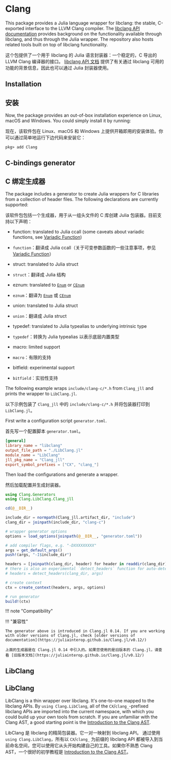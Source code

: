 # Clang
This package provides a Julia language wrapper for libclang: the stable, C-exported
interface to the LLVM Clang compiler. The [libclang API documentation](http://clang.llvm.org/doxygen/group__CINDEX.html) provides background on the functionality available through libclang, and thus through the Julia wrapper. The repository also hosts related tools built on top of libclang functionality.

这个包提供了一个用于 libclang 的 Julia 语言封装器：一个稳定的，C 导出的 LLVM Clang 编译器的接口。
[libclang API 文档](http://clang.llvm.org/doxygen/group__CINDEX.html) 提供了有关通过 libclang 可用的功能的背景信息，因此也可以通过 Julia 封装器使用。


## Installation

## 安装

Now, the package provides an out-of-box installation experience on Linux, macOS and Windows. You could simply install it by running:

现在，该软件包在 Linux、macOS 和 Windows 上提供开箱即用的安装体验。你可以通过简单地运行下边代码来安装它：

```
pkg> add Clang
```

## C-bindings generator

## C 绑定生成器


The package includes a generator to create Julia wrappers for C libraries from a collection of header files. The following declarations are currently supported:

该软件包包括一个生成器，用于从一组头文件的 C 库创建 Julia 包装器。目前支持以下声明：

- function: translated to Julia ccall (some caveats about variadic functions, see [Variadic Function](@ref))

- `function`：翻译成 Julia ccall（关于可变参数函数的一些注意事项，参见 [Variadic Function](@ref)）


- struct: translated to Julia struct

- `struct`：翻译成 Julia 结构


- eznum: translated to [`Enum`](https://docs.julialang.org/en/v1/base/base/#Base.Enums.Enum) or [`CEnum`](https://github.com/JuliaInterop/CEnum.jl)

- `eznum`：翻译为 [`Enum`](https://docs.julialang.org/en/v1/base/base/#Base.Enums.Enum) 或 [`CEnum`](https://github.com/JuliaInterop/CEnum.jl)


- union: translated to Julia struct

- `union`：翻译成 Julia struct


- typedef: translated to Julia typealias to underlying intrinsic type

- `typedef`：转换为 Julia typealias 以表示底层内置类型


- macro: limited support

- `macro`：有限的支持


- bitfield: experimental support

- `bitfield`：实验性支持


The following example wraps `include/clang-c/*.h` from `Clang_jll` and prints the wrapper to `LibClang.jl`.

以下示例包装了 `Clang_jll` 中的 `include/clang-c/*.h` 并将包装器打印到 `LibClang.jl`。


First write a configuration script `generator.toml`.

首先写一个配置脚本 `generator.toml`。

```toml
[general]
library_name = "libclang"
output_file_path = "./LibClang.jl"
module_name = "LibClang"
jll_pkg_name = "Clang_jll"
export_symbol_prefixes = ["CX", "clang_"]
```


Then load the configurations and generate a wrapper.

然后加载配置并生成封装器。

```julia
using Clang.Generators
using Clang.LibClang.Clang_jll

cd(@__DIR__)

include_dir = normpath(Clang_jll.artifact_dir, "include")
clang_dir = joinpath(include_dir, "clang-c")

# wrapper generator options
options = load_options(joinpath(@__DIR__, "generator.toml"))

# add compiler flags, e.g. "-DXXXXXXXXX"
args = get_default_args()
push!(args, "-I$include_dir")

headers = [joinpath(clang_dir, header) for header in readdir(clang_dir) if endswith(header, ".h")]
# there is also an experimental `detect_headers` function for auto-detecting top-level headers in the directory
# headers = detect_headers(clang_dir, args)

# create context
ctx = create_context(headers, args, options)

# run generator
build!(ctx)
```


!!! note "Compatibility"

!!! "兼容性"

    The generator above is introduced in Clang.jl 0.14. If you are working with older versions of Clang.jl, check [older versions of documentation](https://juliainterop.github.io/Clang.jl/v0.12/)

    上面的生成器是在 Clang.jl 0.14 中引入的。如果您使用的是旧版本的 Clang.jl，请查看 [旧版本文档](https://juliainterop.github.io/Clang.jl/v0.12/)


## LibClang

## LibClang

LibClang is a thin wrapper over libclang. It's one-to-one mapped to the libclang APIs.
By `using Clang.LibClang`, all of the `CX`/`clang_`-prefixed libclang APIs are imported into the current namespace, with which you could build up your own tools from scratch. If you are unfamiliar with the Clang AST, a good starting point is the [Introduction to the Clang AST](http://clang.llvm.org/docs/IntroductionToTheClangAST.html).

LibClang 是 libclang 的精简包装器。它一对一映射到 libclang API。 通过使用 `using Clang.LibClang`，所有以 `CX`/`clang_` 为前缀的 libclang API 都被导入到当前命名空间，您可以使用它从头开始构建自己的工具。如果你不熟悉 Clang AST，一个很好的初学教程是 [Introduction to the Clang AST](http://clang.llvm.org/docs/IntroductionToTheClangAST.html)。
